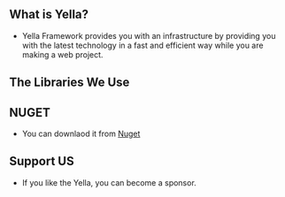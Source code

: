 ## What is Yella?

* Yella Framework provides you with an infrastructure by providing you with the latest technology in a fast and efficient way while you are making a web project.

## The Libraries We Use

## NUGET

* You can downlaod it from [Nuget](https://www.nuget.org/profiles/yigitozbek)



## Support US

* If you like the Yella, you can become a sponsor.






